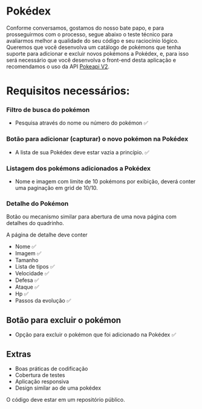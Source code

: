 # Pokédex

Conforme conversamos, gostamos do nosso bate papo, e para prosseguirmos com o processo, segue abaixo o teste técnico para avaliarmos melhor a qualidade do seu código e seu raciocínio lógico.  Queremos que você desenvolva um catálogo de pokémons que tenha suporte para adicionar e excluir novos pokémons a Pokédex, e, para isso será necessário que você desenvolva o front-end desta aplicação e recomendamos o uso da API [Pokeapi V2](https://pokeapi.co/docs/v2). 

# Requisitos necessários:

### Filtro de busca do pokémon

* Pesquisa através do nome ou número do pokémon ✅

### Botão para adicionar (capturar) o novo pokémon na Pokédex

* A lista de sua Pokédex deve estar vazia a princípio. ✅

### Listagem dos pokémons adicionados a Pokédex

* Nome e imagem com limite de 10 pokémons por exibição, deverá conter uma paginação em grid de 10/10. 

### Detalhe do Pokémon

Botão ou mecanismo similar para abertura de uma nova página com detalhes do quadrinho.

A página de detalhe deve conter
*  Nome ✅
* Imagem ✅
* Tamanho 
* Lista de tipos ✅
* Velocidade ✅
* Defesa ✅
* Ataque ✅
* Hp ✅
* Passos da evolução ✅


## Botão para excluir o pokémon

* Opção para excluir o pokémon que foi adicionado na Pokédex ✅

## Extras


* Boas práticas de codificação
* Cobertura de testes 
* Aplicação responsiva
* Design similar ao de uma pokédex


O código deve estar em um repositório público.